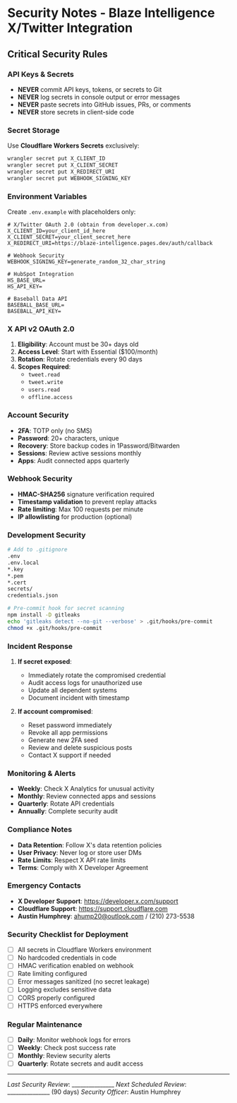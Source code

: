 # Security Notes - Blaze Intelligence X/Twitter Integration

## Critical Security Rules

### API Keys & Secrets
- **NEVER** commit API keys, tokens, or secrets to Git
- **NEVER** log secrets in console output or error messages
- **NEVER** paste secrets into GitHub issues, PRs, or comments
- **NEVER** store secrets in client-side code

### Secret Storage
Use **Cloudflare Workers Secrets** exclusively:
```bash
wrangler secret put X_CLIENT_ID
wrangler secret put X_CLIENT_SECRET
wrangler secret put X_REDIRECT_URI
wrangler secret put WEBHOOK_SIGNING_KEY
```

### Environment Variables
Create `.env.example` with placeholders only:
```env
# X/Twitter OAuth 2.0 (obtain from developer.x.com)
X_CLIENT_ID=your_client_id_here
X_CLIENT_SECRET=your_client_secret_here
X_REDIRECT_URI=https://blaze-intelligence.pages.dev/auth/callback

# Webhook Security
WEBHOOK_SIGNING_KEY=generate_random_32_char_string

# HubSpot Integration
HS_BASE_URL=
HS_API_KEY=

# Baseball Data API
BASEBALL_BASE_URL=
BASEBALL_API_KEY=
```

### X API v2 OAuth 2.0
1. **Eligibility**: Account must be 30+ days old
2. **Access Level**: Start with Essential ($100/month)
3. **Rotation**: Rotate credentials every 90 days
4. **Scopes Required**:
   - `tweet.read`
   - `tweet.write`
   - `users.read`
   - `offline.access`

### Account Security
- **2FA**: TOTP only (no SMS)
- **Password**: 20+ characters, unique
- **Recovery**: Store backup codes in 1Password/Bitwarden
- **Sessions**: Review active sessions monthly
- **Apps**: Audit connected apps quarterly

### Webhook Security
- **HMAC-SHA256** signature verification required
- **Timestamp validation** to prevent replay attacks
- **Rate limiting**: Max 100 requests per minute
- **IP allowlisting** for production (optional)

### Development Security
```bash
# Add to .gitignore
.env
.env.local
*.key
*.pem
*.cert
secrets/
credentials.json

# Pre-commit hook for secret scanning
npm install -D gitleaks
echo 'gitleaks detect --no-git --verbose' > .git/hooks/pre-commit
chmod +x .git/hooks/pre-commit
```

### Incident Response
1. **If secret exposed**:
   - Immediately rotate the compromised credential
   - Audit access logs for unauthorized use
   - Update all dependent systems
   - Document incident with timestamp

2. **If account compromised**:
   - Reset password immediately
   - Revoke all app permissions
   - Generate new 2FA seed
   - Review and delete suspicious posts
   - Contact X support if needed

### Monitoring & Alerts
- **Weekly**: Check X Analytics for unusual activity
- **Monthly**: Review connected apps and sessions
- **Quarterly**: Rotate API credentials
- **Annually**: Complete security audit

### Compliance Notes
- **Data Retention**: Follow X's data retention policies
- **User Privacy**: Never log or store user DMs
- **Rate Limits**: Respect X API rate limits
- **Terms**: Comply with X Developer Agreement

### Emergency Contacts
- **X Developer Support**: https://developer.x.com/support
- **Cloudflare Support**: https://support.cloudflare.com
- **Austin Humphrey**: ahump20@outlook.com / (210) 273-5538

### Security Checklist for Deployment
- [ ] All secrets in Cloudflare Workers environment
- [ ] No hardcoded credentials in code
- [ ] HMAC verification enabled on webhook
- [ ] Rate limiting configured
- [ ] Error messages sanitized (no secret leakage)
- [ ] Logging excludes sensitive data
- [ ] CORS properly configured
- [ ] HTTPS enforced everywhere

### Regular Maintenance
- [ ] **Daily**: Monitor webhook logs for errors
- [ ] **Weekly**: Check post success rate
- [ ] **Monthly**: Review security alerts
- [ ] **Quarterly**: Rotate secrets and audit access

---
*Last Security Review*: _______________
*Next Scheduled Review*: _______________ (90 days)
*Security Officer*: Austin Humphrey
